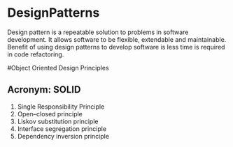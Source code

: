 # DesignPatterns
Design pattern is a repeatable solution to problems in software development.
It allows software to be flexible, extendable and maintainable.
Benefit of using design patterns to develop software is less time is required in code refactoring.

#Object Oriented Design Principles
## Acronym: SOLID

1. Single Responsibility Principle
2. Open–closed principle
3. Liskov substitution principle
4. Interface segregation principle
5. Dependency inversion principle